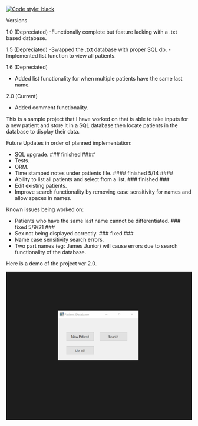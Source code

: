 [![Code style: black](https://img.shields.io/badge/code%20style-black-000000.svg)](https://github.com/psf/black)

Versions

1.0 (Depreciated)
-Functionally complete but feature lacking with a .txt based database.

1.5 (Depreciated)
-Swapped the .txt database with proper SQL db.
-Implemented list function to view all patients.

1.6 (Depreciated)
- Added list functionality for when multiple patients have the same last name. 

2.0 (Current)
- Added comment functionality. 

This is a sample project that I have worked on that is able to take inputs for a new patient and store it in a SQL database then locate patients in the database to display their data. 

Future Updates in order of planned implementation: 
- SQL upgrade. ### finished ####
- Tests.
- ORM.
- Time stamped notes under patients file. #### finished 5/14 ####
- Ability to list all patients and select from a list. ### finished ###
- Edit existing patients.
- Improve search functionality by removing case sensitivity for names and allow spaces in names.



Known issues being worked on:
- Patients who have the same last name cannot be differentiated. ### fixed 5/9/21 ###
- Sex not being displayed correctly. ### fixed ###
- Name case sensitivity search errors.
- Two part names (eg: James Junior) will cause errors due to search functionality of the database.


Here is a demo of the project ver 2.0.

![](https://github.com/Nakadie/Hospital-Database/blob/main/ver2%20demo.gif)
